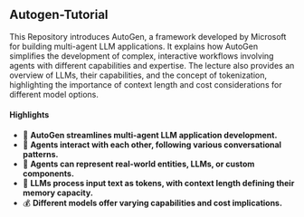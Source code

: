 ## Autogen-Tutorial
This Repository introduces AutoGen, a framework developed by Microsoft for building multi-agent LLM applications. It explains how AutoGen simplifies the development of complex, interactive workflows involving agents with different capabilities and expertise. The lecture also provides an overview of LLMs, their capabilities, and the concept of tokenization, highlighting the importance of context length and cost considerations for different model options. 

#### Highlights
- 🤖 **AutoGen streamlines multi-agent LLM application development.**
- 🤝 **Agents interact with each other, following various conversational patterns.**
- 💬 **Agents can represent real-world entities, LLMs, or custom components.**
- 🧠 **LLMs process input text as tokens, with context length defining their memory capacity.**
- 💰 **Different models offer varying capabilities and cost implications.** 
